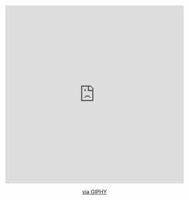 <div id="header" align="center">
 <iframe src="https://giphy.com/embed/o0vwzuFwCGAFO" width="480" height="480" style="" frameBorder="0" class="giphy-embed" allowFullScreen></iframe><p><a href="https://giphy.com/gifs/cat-hacker-webs-o0vwzuFwCGAFO">via GIPHY</a></p></div>
